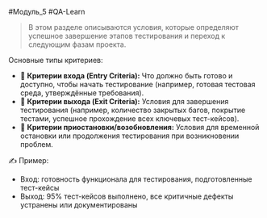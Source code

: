#Модуль_5 #QA-Learn
>В этом разделе описываются условия, которые определяют успешное завершение этапов тестирования и переход к следующим фазам проекта.

Основные типы критериев:
- 🎯 **Критерии входа (Entry Criteria):** Что должно быть готово и доступно, чтобы начать тестирование (например, готовая тестовая среда, утверждённые требования).
- 🏁 **Критерии выхода (Exit Criteria):** Условия для завершения тестирования (например, количество закрытых багов, покрытие тестами, успешное прохождение всех ключевых тест-кейсов).
- 🙅 **Критерии приостановки/возобновления:** Условия для временной остановки или продолжения тестирования при возникновении проблем.

✍️ Пример:
- Вход: готовность функционала для тестирования, подготовленные тест-кейсы
- Выход: 95% тест-кейсов выполнено, все критичные дефекты устранены или документированы